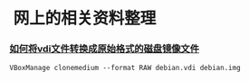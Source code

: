#  网上的相关资料整理


### [如何将vdi文件转换成原始格式的磁盘镜像文件](https://superuser.com/questions/241269/exporting-a-virtualbox-vdi-to-a-harddrive-to-boot-it-natively)

    VBoxManage clonemedium --format RAW debian.vdi debian.img


